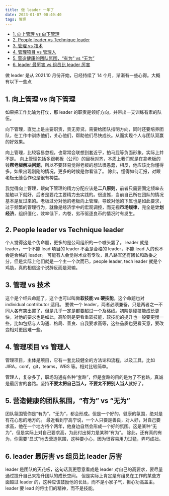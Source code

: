 ```yaml
---
title: 做 leader 一年了
date: 2023-01-07 00:40:40
tags: 管理
---
```


- [1. 向上管理 vs 向下管理](#1-向上管理-vs-向下管理)
- [2. People leader vs Technique leader](#2-people-leader-vs-technique-leader)
- [3. 管理 vs 技术](#3-管理-vs-技术)
- [4. 管理项目 vs 管理人](#4-管理项目-vs-管理人)
- [5. 营造健康的团队氛围，“有为” vs “无为”](#5-营造健康的团队氛围有为-vs-无为)
- [6. leader 最厉害 vs 组员比 leader 厉害](#6-leader-最厉害-vs-组员比-leader-厉害)

做 leader 是从 2021.10 月份开始，已经持续了 14 个月，渐渐有一些心得。大概有以下一些点

## 1. 向上管理 vs 向下管理

如果把工作比喻为打仗，那 leader 的职责是领好方向，并带出一支训练有素的队伍。

向下管理，直觉上是主要职责，责无旁贷。需要给团队指明方向，同时还要培养团队，在工作中训练他们，关心他们，帮助他们尽快成长。从而实现个人与团队双赢的好效果。

向上管理，比较容易忽视，也常常会联想到套近乎，拍马屁等负面形象。实际上并不是。
向上管理包括多跟老板（公司）的目标对齐，本质上我们就是在拿老板的钱**帮老板解决问题**，所以不要轻易觉得老板的想法很愚蠢，相反，他应该比你懂得多。如果出现刚刚的情况，更多的时候是你看错了。
除此，懂得如何汇报，对跟老板无缝合作也是很有裨益。

我觉得向上管理，跟向下管理的精力分配应该是**二八原则**，前者只需要固定频率去接触以下就好，后者是要花主要精力去实践的。很遗憾，当前自己所在团队的情况基本是反过来的。老板过分对他的老板向上管理，导致对他的下属也是如此要求，过于频繁的管理行为，就像是经济学中的宏观调控，而无视**市场规律**，完全是**计划经济**，组织僵化，效率低下，内卷，劣币驱逐良币的情况时有发生。

## 2. People leader vs Technique leader

个人觉得这是个伪命题，更多的是公司组织的一个噱头罢了。
leader 就是 leader，一个不能 lead 项目的 leader 不会是合格的 leader，不能 lead 人的也不会是合格的 leader。
可能有人会觉得术业有专攻，且八路军还有团长和政委之分，但是实际上他们就是一个主一个次而已，people leader, tech leader 就是个鸡肋，真的相信这个说辞反而是双输。

## 3. 管理 vs 技术

这个是个经典命题了，这个也可以叫做**软技能 vs 硬技能**，这个命题也对 individual contributor 适用。
要做一个 leader，两者必须兼备，只是两者之一不同人各有突出罢了，但是几乎一定是都要超过一个及格线。初阶是硬技能成长更快，对他的要求也是如此，高阶则是更看重软技能，软技能的提升也一般要更慢一些，比如包括与人沟通、格局、善良、自我要求高等，这些品质也更看天意，要改变相对更困难一些。

## 4. 管理项目 vs 管理人

管理项目，主体是项目，它有一套比较健全的方法论和流程，以及工具，比如 JIRA，conf，git，teams，WBS 等。相对比较简单。

管理人，复杂多了，职场沟通有各种“套路”，但是套路的目的是为了不套路，真诚是最厉害的套路。坚持**不要太把自己当人，不要太不把别人当人**就好了。

## 5. 营造健康的团队氛围，“有为” vs “无为”

团队氛围管你是“有为”，“无为”，都会形成。但是一个好的，健康的氛围，绝对是有花心思的地方的。
最近看到宁高宁说，一个人只要是善良，对人好，对自己要求高，他在一个地方待个两年，他身边自然会形成一个好的氛围。这是某种“无为”，但是实际上对自己要求高，为此付出努力是某种“有为”。
除此，还有真的有为，你需要“显式”地去营造氛围，这种要小心，因为很容易用力过猛，弄巧成拙。

## 6. leader 最厉害 vs 组员比 leader 厉害

leader 是团队的天花板，这句话我更愿意看成是 leader 对自己的高要求，要尽量通过提升自己来抬升团队的成长空间。
但是实际上肯定是有组员在工作的某些方面超过 leader 的，这种应该鼓励他的长处，而不是小家子气，担心功高盖主。leader 要 lead 的将士们的精神，而不是技能。
